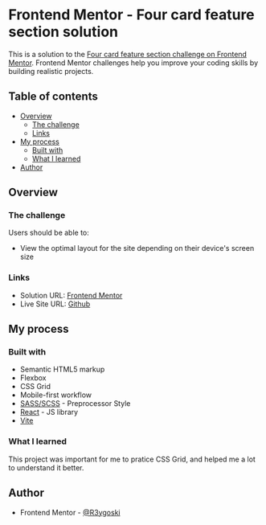 # Frontend Mentor - Four card feature section solution

This is a solution to the [Four card feature section challenge on Frontend Mentor](https://www.frontendmentor.io/challenges/four-card-feature-section-weK1eFYK). Frontend Mentor challenges help you improve your coding skills by building realistic projects. 

## Table of contents

- [Overview](#overview)
  - [The challenge](#the-challenge)
  - [Links](#links)
- [My process](#my-process)
  - [Built with](#built-with)
  - [What I learned](#what-i-learned)
- [Author](#author)

## Overview

### The challenge

Users should be able to:

- View the optimal layout for the site depending on their device's screen size

### Links

- Solution URL: [Frontend Mentor]([https://your-solution-url.com](https://www.frontendmentor.io/solutions/four-cards-section-made-with-grid-react-and-scss-nV3VCbkEJ-))
- Live Site URL: [Github]([https://your-live-site-url.com](https://r3ygoski.github.io/four-card-feature-section-react/))

## My process

### Built with

- Semantic HTML5 markup
- Flexbox
- CSS Grid
- Mobile-first workflow
- [SASS/SCSS](https://sass-lang.com/) - Preprocessor Style
- [React](https://react.dev/) - JS library
- [Vite](https://vitejs.dev/guide/)

### What I learned

This project was important for me to pratice CSS Grid, and helped me a lot to understand it better.

## Author

- Frontend Mentor - [@R3ygoski](https://www.frontendmentor.io/profile/R3ygoski)
